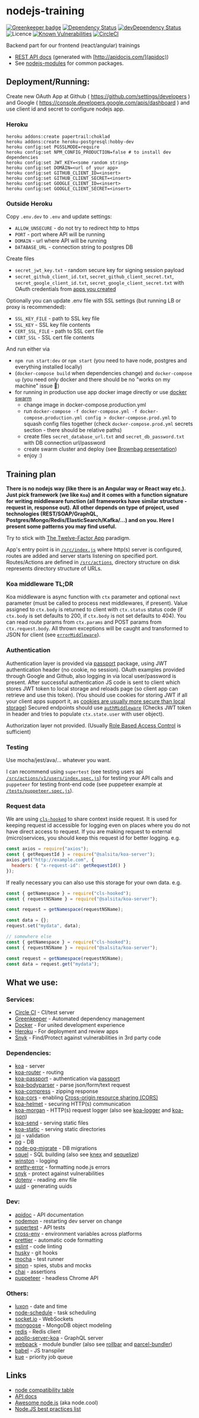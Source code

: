 # nodejs-training

[![Greenkeeper badge](https://badges.greenkeeper.io/salsita/nodejs-training.svg)](https://greenkeeper.io/)
[![Dependency Status](https://img.shields.io/david/salsita/nodejs-training.svg)](https://david-dm.org/salsita/nodejs-training)
[![devDependency Status](https://img.shields.io/david/dev/salsita/nodejs-training.svg)](https://david-dm.org/salsita/nodejs-training?type=dev)
![Licence](https://img.shields.io/github/license/salsita/nodejs-training.svg)
[![Known Vulnerabilities](https://snyk.io/test/github/salsita/nodejs-training/badge.svg)](https://snyk.io/test/github/salsita/nodejs-training)
[![CircleCI](https://img.shields.io/circleci/project/github/salsita/nodejs-training.svg)](https://circleci.com/gh/salsita/workflows/nodejs-training)

Backend part for our frontend (react/angular) trainings

- [REST API docs](http://salsita.github.io/nodejs-training/apidoc/) (generated with [http://apidocjs.com/](apidoc))
- See [nodejs-modules](https://github.com/salsita/nodejs-modules) for common packages.

## Deployment/Running:

Create new OAuth App at Github ( https://github.com/settings/developers )
and Google ( https://console.developers.google.com/apis/dashboard ) and use client id
and secret to configure nodejs app.

### Heroku

```
heroku addons:create papertrail:choklad
heroku addons:create heroku-postgresql:hobby-dev
heroku config:set PGSSLMODE=require
heroku config:set NPM_CONFIG_PRODUCTION=false # to install dev dependencies
heroku config:set JWT_KEY=<some random string>
heroku config:set DOMAIN=<url of your app>
heroku config:set GITHUB_CLIENT_ID=<insert>
heroku config:set GITHUB_CLIENT_SECRET=<insert>
heroku config:set GOOGLE_CLIENT_ID=<insert>
heroku config:set GOOGLE_CLIENT_SECRET=<insert>
```

### Outside Heroku

Copy `.env.dev` to `.env` and update settings:

- `ALLOW_UNSECURE` - do not try to redirect http to https
- `PORT` - port where API will be running
- `DOMAIN` - url where API will be running
- `DATABASE_URL` - connection string to postgres DB

Create files

- `secret_jwt_key.txt` - random secure key for signing session payload
- `secret_github_client_id.txt`, `secret_github_client_secret.txt`, `secret_google_client_id.txt`,
  `secret_google_client_secret.txt` with OAuth credentials from [apps you created](#deploymentrunning)

Optionally you can update .env file with SSL settings (but running LB or proxy is recommended):

- `SSL_KEY_FILE` - path to SSL key file
- `SSL_KEY` - SSL key file contents
- `CERT_SSL_FILE` - path to SSL cert file
- `CERT_SSL` - SSL cert file contents

And run either via

- `npm run start:dev` or `npm start` (you need to have node, postgres and everything installed locally)
- (`docker-compose build` when dependencies change) and `docker-compose up` (you need only docker and
  there should be no "works on my machine" issue :tada:)
- for running in production use app docker image directly or use [docker swarm](https://docs.docker.com/engine/swarm/)
  - change image in docker-compose.production.yml
  - run `docker-compose -f docker-compose.yml -f docker-compose.production.yml config > docker-compose.prod.yml` to
    squash config files together (check `docker-compose.prod.yml` secrets section - there should be relative paths)
  - create files `secret_database_url.txt` and `secret_db_password.txt` with DB connection url/password
  - create swarm cluster and deploy (see [Brownbag presentation](https://docs.google.com/presentation/d/1szeWrDIFZmzHSecqQrYbdADOgMVCepiWE9k3Y7avknI/edit?usp=sharing))
  - enjoy :)

## Training plan

**There is no nodejs way (like there is an Angular way or React way etc.). Just pick framework (we like `Koa`)
and it comes with a function signature for writing middleware function (all frameworks have similar structure -
request in, response out). All other depends on type of project, used technologies (REST/SOAP/GraphQL,
Postgres/Mongo/Redis/ElasticSearch/Kafka/...) and on you. Here I present some patterns you may find useful.**

Try to stick with [The Twelve-Factor App](https://12factor.net/) paradigm.

App's entry point is in [`/src/index.js`](./src/index.js) where http(s) server is configured, routes are added and server
starts listening on specified port.
Routes/Actions are defined in [`/src/actions`](./src/actions), directory structure on disk represents directory structure
of URLs.

### Koa middleware TL;DR

Koa middleware is async function with `ctx` parameter and optional `next` parameter (must be called to process
next middlewares, if present). Value assigned to `ctx.body` is returned to client with `ctx.status` status code
(if `ctx.body` is set defaults to 200, if `ctx.body` is not set defaults to 404). You can read route params from `ctx.params`
and POST params from `ctx.request.body`.
All thrown exceptions will be caught and transformed to JSON for client (see [`errorMiddleware`](./src/actions/errorMiddleware.js)).

### Authentication

Authentication layer is provided via [passport](http://www.passportjs.org/) package, using JWT authentication header (no cookie, no session).
OAuth examples provided through Google and Github, also logging in via local user/password is present.
After successful authentication JS code is sent to client which stores JWT token to local storage and reloads page
(so client app can retrieve and use this token). (You should use cookies for storing JWT if all your client apps support it,
as [cookies are usually more secure than local storage](https://dev.to/rdegges/please-stop-using-local-storage-1i04))
Secured endpoints should use [`authMiddleware`](./src/actions/v1/authMiddleware.js) (Checks JWT token in header
and tries to populate `ctx.state.user` with user object).

Authorization layer not provided. (Usually [Role Based Access Control](https://en.wikipedia.org/wiki/Role-based_access_control) is sufficient)

### Testing

Use mocha/jest/ava/... whatever you want.

I can recommend using `supertest` (see testing users api [`/src/actions/v1/users/index.spec.js`](./src/actions/v1/users/index.spec.js))
for testing your API calls and `puppeteer` for testing front-end code (see puppeteer example at [`/tests/puppeteer.spec.js`](./tests/puppeteer.spec.js)).

### Request data

We are using [`cls-hooked`](https://www.npmjs.com/package/cls-hooked) to share context inside request. It is used for keeping request id
accessible for logging even on places where you do not have direct access to request. If you are making request to external (micro)services,
you should keep this request id for better logging. e.g.

```js
const axios = require("axios");
const { getRequestId } = require("@salsita/koa-server");
axios.get("http://example.com", {
  headers: { "x-request-id": getRequestId() }
});
```

If really necessary you can also use this storage for your own data. e.g.

```js
const { getNamespace } = require("cls-hooked");
const { requestNSName } = require("@salsita/koa-server");

const request = getNamespace(requestNSName);

const data = {};
request.set("mydata", data);

// somewhere else
const { getNamespace } = require("cls-hooked");
const { requestNSName } = require("@salsita/koa-server");

const request = getNamespace(requestNSName);
const data = request.get("mydata");
```

## What we use:

### Services:

- [Circle CI](https://circleci.com/docs/2.0/basics/) - CI/test server
- [Greenkeeper](https://greenkeeper.io/) - Automated dependency management
- [Docker](https://docs.docker.com/get-started/) - For united development experience
- [Heroku](https://devcenter.heroku.com/categories/heroku-architecture) - For deployment and review apps
- [Snyk](https://snyk.io/docs/using-snyk/) - Find/Protect against vulnerabilities in 3rd party code

### Dependencies:

- [koa](http://koajs.com/) - server
- [koa-router](https://www.npmjs.com/package/koa-router) - routing
- [koa-passport](https://www.npmjs.com/package/koa-passport) - authentication via [passport](http://www.passportjs.org/)
- [koa-bodyparser](https://www.npmjs.com/package/koa-bodyparser) - parse json/form/text request
- [koa-compress](https://www.npmjs.com/package/koa-compress) - zipping response
- [koa-cors](https://www.npmjs.com/package/koa-cors) - enabling [Cross-origin resource sharing (CORS)](https://en.wikipedia.org/wiki/Cross-origin_resource_sharing)
- [koa-helmet](https://www.npmjs.com/package/koa-helmet) - securing HTTP(s) communication
- [koa-morgan](https://www.npmjs.com/package/koa-morgan) - HTTP(s) request logger (also see [koa-logger](https://www.npmjs.com/package/koa-logger) and [koa-json](https://www.npmjs.com/package/koa-json))
- [koa-send](https://www.npmjs.com/package/koa-send) - serving static files
- [koa-static](https://www.npmjs.com/package/koa-static) - serving static directories
- [joi](https://www.npmjs.com/package/joi) - validation
- [pg](https://node-postgres.com/) - DB
- [node-pg-migrate](https://www.npmjs.com/package/node-pg-migrate) - DB migrations
- [squel](https://hiddentao.com/squel/) - SQL building (also see [knex](http://knexjs.org/) and [sequelize](http://docs.sequelizejs.com/))
- [winston](https://www.npmjs.com/package/winston) - logging
- [pretty-error](https://www.npmjs.com/package/pretty-error) - formatting node.js errors
- [snyk](https://snyk.io/docs/using-snyk/) - protect against vulnerabilities
- [dotenv](https://www.npmjs.com/package/dotenv) - reading .env file
- [uuid](https://www.npmjs.com/package/uuid) - generating uuids

### Dev:

- [apidoc](http://apidocjs.com/) - API documentation
- [nodemon](http://nodemon.io/) - restarting dev server on change
- [supertest](https://www.npmjs.com/package/supertest) - API tests
- [cross-env](https://www.npmjs.com/package/cross-env) - environment variables across platforms
- [prettier](https://www.npmjs.com/package/prettier) - automatic code formatting
- [eslint](https://eslint.org/) - code linting
- [husky](https://www.npmjs.com/package/husky) - git hooks
- [mocha](https://mochajs.org/) - test runner
- [sinon](http://sinonjs.org/) - spies, stubs and mocks
- [chai](http://www.chaijs.com/) - assertions
- [puppeteer](https://github.com/GoogleChrome/puppeteer) - headless Chrome API

### Others:

- [luxon](https://moment.github.io/luxon/) - date and time
- [node-schedule](https://www.npmjs.com/package/node-schedule) - task scheduling
- [socket.io](https://socket.io/) - WebSockets
- [mongoose](http://mongoosejs.com/) - MongoDB object modeling
- [redis](https://www.npmjs.com/package/redis) - Redis client
- [apollo-server-koa](https://www.apollographql.com/docs/apollo-server/) - GraphQL server
- [webpack](https://webpack.js.org/) - module bundler (also see [rollbar](https://rollbar.com/docs/notifier/rollbar.js/) and [parcel-bundler](https://parceljs.org/))
- [babel](https://babeljs.io/) - JS transpiler
- [kue](http://automattic.github.io/kue/) - priority job queue

## Links

- [node compatibility table](https://node.green/)
- [API docs](https://nodejs.org/docs/latest/api/)
- [Awesome node.js](https://node.cool) (aka node.cool)
- [Node.JS best practices list](https://github.com/i0natan/nodebestpractices)
